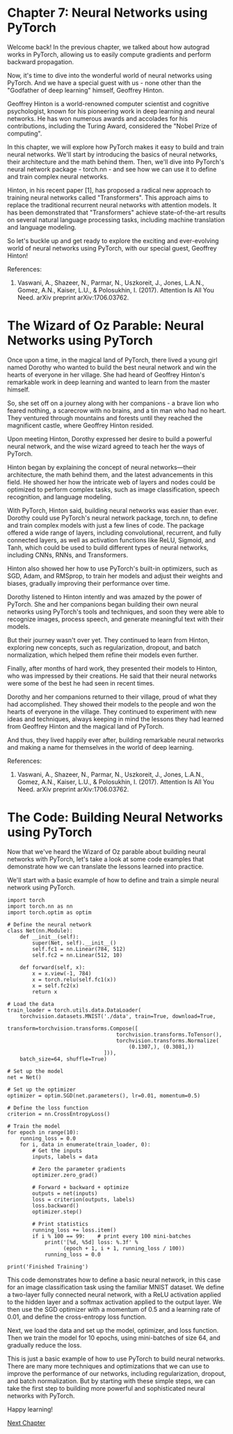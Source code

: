 # Chapter 7: Neural Networks using PyTorch 

Welcome back! In the previous chapter, we talked about how autograd works in PyTorch, allowing us to easily compute gradients and perform backward propagation. 

Now, it's time to dive into the wonderful world of neural networks using PyTorch. And we have a special guest with us - none other than the "Godfather of deep learning" himself, Geoffrey Hinton. 

Geoffrey Hinton is a world-renowned computer scientist and cognitive psychologist, known for his pioneering work in deep learning and neural networks. He has won numerous awards and accolades for his contributions, including the Turing Award, considered the "Nobel Prize of computing".

In this chapter, we will explore how PyTorch makes it easy to build and train neural networks. We'll start by introducing the basics of neural networks, their architecture and the math behind them. Then, we'll dive into PyTorch's neural network package - torch.nn - and see how we can use it to define and train complex neural networks.

Hinton, in his recent paper [1], has proposed a radical new approach to training neural networks called "Transformers". This approach aims to replace the traditional recurrent neural networks with attention models. It has been demonstrated that "Transformers" achieve state-of-the-art results on several natural language processing tasks, including machine translation and language modeling. 

So let's buckle up and get ready to explore the exciting and ever-evolving world of neural networks using PyTorch, with our special guest, Geoffrey Hinton!

References: 
1. Vaswani, A., Shazeer, N., Parmar, N., Uszkoreit, J., Jones, L.A.N., Gomez, A.N., Kaiser, L.U., & Polosukhin, I. (2017). Attention Is All You Need. arXiv preprint arXiv:1706.03762.
# The Wizard of Oz Parable: Neural Networks using PyTorch

Once upon a time, in the magical land of PyTorch, there lived a young girl named Dorothy who wanted to build the best neural network and win the hearts of everyone in her village. She had heard of Geoffrey Hinton's remarkable work in deep learning and wanted to learn from the master himself.

So, she set off on a journey along with her companions - a brave lion who feared nothing, a scarecrow with no brains, and a tin man who had no heart. They ventured through mountains and forests until they reached the magnificent castle, where Geoffrey Hinton resided.

Upon meeting Hinton, Dorothy expressed her desire to build a powerful neural network, and the wise wizard agreed to teach her the ways of PyTorch.

Hinton began by explaining the concept of neural networks—their architecture, the math behind them, and the latest advancements in this field. He showed her how the intricate web of layers and nodes could be optimized to perform complex tasks, such as image classification, speech recognition, and language modeling.

With PyTorch, Hinton said, building neural networks was easier than ever. Dorothy could use PyTorch's neural network package, torch.nn, to define and train complex models with just a few lines of code. The package offered a wide range of layers, including convolutional, recurrent, and fully connected layers, as well as activation functions like ReLU, Sigmoid, and Tanh, which could be used to build different types of neural networks, including CNNs, RNNs, and Transformers.

Hinton also showed her how to use PyTorch's built-in optimizers, such as SGD, Adam, and RMSprop, to train her models and adjust their weights and biases, gradually improving their performance over time.

Dorothy listened to Hinton intently and was amazed by the power of PyTorch. She and her companions began building their own neural networks using PyTorch's tools and techniques, and soon they were able to recognize images, process speech, and generate meaningful text with their models.

But their journey wasn't over yet. They continued to learn from Hinton, exploring new concepts, such as regularization, dropout, and batch normalization, which helped them refine their models even further.

Finally, after months of hard work, they presented their models to Hinton, who was impressed by their creations. He said that their neural networks were some of the best he had seen in recent times.

Dorothy and her companions returned to their village, proud of what they had accomplished. They showed their models to the people and won the hearts of everyone in the village. They continued to experiment with new ideas and techniques, always keeping in mind the lessons they had learned from Geoffrey Hinton and the magical land of PyTorch.

And thus, they lived happily ever after, building remarkable neural networks and making a name for themselves in the world of deep learning.

References: 
1. Vaswani, A., Shazeer, N., Parmar, N., Uszkoreit, J., Jones, L.A.N., Gomez, A.N., Kaiser, L.U., & Polosukhin, I. (2017). Attention Is All You Need. arXiv preprint arXiv:1706.03762.
# The Code: Building Neural Networks using PyTorch

Now that we've heard the Wizard of Oz parable about building neural networks with PyTorch, let's take a look at some code examples that demonstrate how we can translate the lessons learned into practice.

We'll start with a basic example of how to define and train a simple neural network using PyTorch. 


```
import torch
import torch.nn as nn
import torch.optim as optim

# Define the neural network
class Net(nn.Module):
    def __init__(self):
        super(Net, self).__init__()
        self.fc1 = nn.Linear(784, 512)
        self.fc2 = nn.Linear(512, 10)

    def forward(self, x):
        x = x.view(-1, 784)
        x = torch.relu(self.fc1(x))
        x = self.fc2(x)
        return x

# Load the data
train_loader = torch.utils.data.DataLoader(
    torchvision.datasets.MNIST('./data', train=True, download=True,
                               transform=torchvision.transforms.Compose([
                                   torchvision.transforms.ToTensor(),
                                   torchvision.transforms.Normalize(
                                       (0.1307,), (0.3081,))
                               ])),
    batch_size=64, shuffle=True)

# Set up the model
net = Net()

# Set up the optimizer
optimizer = optim.SGD(net.parameters(), lr=0.01, momentum=0.5)

# Define the loss function
criterion = nn.CrossEntropyLoss()

# Train the model
for epoch in range(10):
    running_loss = 0.0
    for i, data in enumerate(train_loader, 0):
        # Get the inputs
        inputs, labels = data

        # Zero the parameter gradients
        optimizer.zero_grad()

        # Forward + backward + optimize
        outputs = net(inputs)
        loss = criterion(outputs, labels)
        loss.backward()
        optimizer.step()

        # Print statistics
        running_loss += loss.item()
        if i % 100 == 99:    # print every 100 mini-batches
            print('[%d, %5d] loss: %.3f' %
                  (epoch + 1, i + 1, running_loss / 100))
            running_loss = 0.0

print('Finished Training')
```

This code demonstrates how to define a basic neural network, in this case for an image classification task using the familiar MNIST dataset. We define a two-layer fully connected neural network, with a ReLU activation applied to the hidden layer and a softmax activation applied to the output layer. We then use the SGD optimizer with a momentum of 0.5 and a learning rate of 0.01, and define the cross-entropy loss function.

Next, we load the data and set up the model, optimizer, and loss function. Then we train the model for 10 epochs, using mini-batches of size 64, and gradually reduce the loss.

This is just a basic example of how to use PyTorch to build neural networks. There are many more techniques and optimizations that we can use to improve the performance of our networks, including regularization, dropout, and batch normalization. But by starting with these simple steps, we can take the first step to building more powerful and sophisticated neural networks with PyTorch.

Happy learning!


[Next Chapter](08_Chapter08.md)